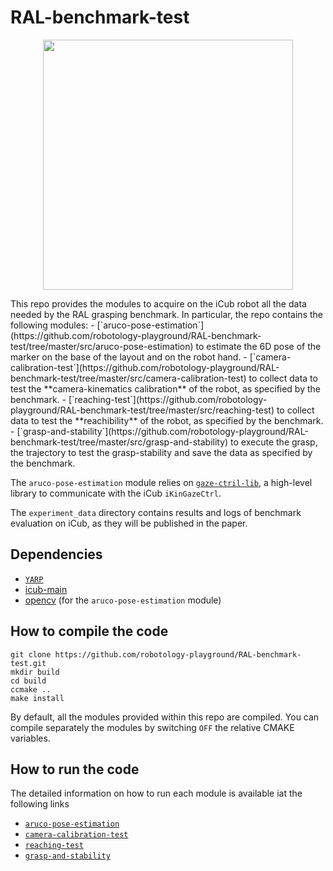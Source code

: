 # RAL-benchmark-test
<p align="center">
<img src="https://github.com/robotology-playground/RAL-benchmark-test/blob/master/misc/benchmark-setup2.jpg" width=400>
 </p>
This repo provides the modules to acquire on the iCub robot all the data needed by the RAL grasping benchmark.
In particular, the repo contains the following modules:
- [`aruco-pose-estimation`](https://github.com/robotology-playground/RAL-benchmark-test/tree/master/src/aruco-pose-estimation) to estimate the 6D pose of the marker on the base of the layout and on the robot hand.
- [`camera-calibration-test`](https://github.com/robotology-playground/RAL-benchmark-test/tree/master/src/camera-calibration-test) to collect data to test the **camera-kinematics calibration** of the robot,  as specified by the benchmark.
- [`reaching-test`](https://github.com/robotology-playground/RAL-benchmark-test/tree/master/src/reaching-test) to collect data to test the **reachibility** of the robot,  as specified by the benchmark.
- [`grasp-and-stability`](https://github.com/robotology-playground/RAL-benchmark-test/tree/master/src/grasp-and-stability) to execute the grasp, the trajectory to test the grasp-stability and save the data as specified by the benchmark.

The `aruco-pose-estimation` module relies on [`gaze-ctril-lib`](https://github.com/robotology-playground/RAL-benchmark-test/tree/master/src/gaze-ctrl-lib), a high-level library to communicate with the iCub `iKinGazeCtrl`.

The `experiment_data` directory contains results and logs of benchmark evaluation on iCub, as they will be published in the paper. 

## Dependencies
- [`YARP`](http://www.yarp.it/)
- [icub-main](https://github.com/robotology/icub-main)
- [opencv](https://opencv.org/) (for the `aruco-pose-estimation` module)

## How to compile the code
```
git clone https://github.com/robotology-playground/RAL-benchmark-test.git
mkdir build
cd build
ccmake ..
make install
```

By default, all the modules provided within this repo are compiled.
You can compile separately the modules by switching `OFF` the relative CMAKE variables.


## How to run the code

The detailed information on how to run each module is available iat the following links
- [`aruco-pose-estimation`](https://github.com/robotology-playground/RAL-benchmark-test/tree/master/src/aruco-pose-estimation)
- [`camera-calibration-test`](https://github.com/robotology-playground/RAL-benchmark-test/tree/master/src/camera-calibration-test)
- [`reaching-test`](https://github.com/robotology-playground/RAL-benchmark-test/tree/master/src/reaching-test) 
- [`grasp-and-stability`](https://github.com/robotology-playground/RAL-benchmark-test/tree/master/src/grasp-and-stability) 


